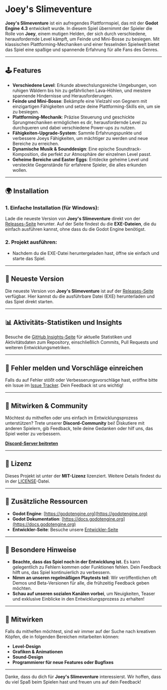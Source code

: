 # Joey's Slimeventure

**Joey's Slimeventure** ist ein aufregendes Plattformspiel, das mit der **Godot Engine 4.3** entwickelt wurde. In diesem Spiel übernimmt der Spieler die Rolle von **Joey**, einem mutigen Helden, der sich durch verschiedene, herausfordernde Level kämpft, um Feinde und Mini-Bosse zu besiegen. Mit klassischen Plattforming-Mechaniken und einer fesselnden Spielwelt bietet das Spiel eine spaßige und spannende Erfahrung für alle Fans des Genres.

---

## 🕹️ **Features**

- **Verschiedene Level**: Erkunde abwechslungsreiche Umgebungen, von ruhigen Wäldern bis hin zu gefährlichen Lava-Höhlen, und meistere spannende Hindernisse und Herausforderungen.
- **Feinde und Mini-Bosse**: Bekämpfe eine Vielzahl von Gegnern mit einzigartigen Fähigkeiten und setze deine Plattforming-Skills ein, um sie zu besiegen.
- **Plattforming-Mechanik**: Präzise Steuerung und geschickte Sprungmechaniken ermöglichen es dir, herausfordernde Level zu durchqueren und dabei verschiedene Power-ups zu nutzen.
- **Fähigkeiten-Upgrade-System**: Sammle Erfahrungspunkte und verbessere Joeys Fähigkeiten, um mächtiger zu werden und neue Bereiche zu erreichen.
- **Dynamische Musik & Sounddesign**: Eine epische Soundtrack-Komposition, die perfekt zur Atmosphäre der einzelnen Level passt.
- **Geheime Bereiche und Easter Eggs**: Entdecke geheime Level und versteckte Gegenstände für erfahrene Spieler, die alles erkunden wollen.

---

## 🌍 **Installation**

### 1. **Einfache Installation** (für Windows):

Lade die neueste Version von **Joey's Slimeventure** direkt von der [Releases-Seite](https://github.com/JoshuaPondStudios/JoeysSlimeventure/releases/latest) herunter. Auf der Seite findest du die **EXE-Dateien**, die du einfach ausführen kannst, ohne dass du die Godot Engine benötigst.

### 2. **Projekt ausführen:**

- Nachdem du die EXE-Datei heruntergeladen hast, öffne sie einfach und starte das Spiel.

---

## 🚀 **Neueste Version**

Die neueste Version von **Joey's Slimeventure** ist auf der [Releases-Seite](https://github.com/JoshuaPondStudios/JoeysSlimeventure/releases/latest) verfügbar. Hier kannst du die ausführbare Datei (EXE) herunterladen und das Spiel direkt starten.

---

## 📊 **Aktivitäts-Statistiken und Insights**

Besuche die [GitHub Insights-Seite](https://github.com/JoshuaPondStudios/JoeysSlimeventure/graphs) für aktuelle Statistiken und Aktivitätsdaten zum Repository, einschließlich Commits, Pull Requests und weiteren Entwicklungsmetriken.

---

## 🐞 **Fehler melden und Vorschläge einreichen**

Falls du auf Fehler stößt oder Verbesserungsvorschläge hast, eröffne bitte ein Issue im [Issue Tracker](https://github.com/JoshuaPondStudios/JoeysSlimeventure/issues). Dein Feedback ist uns wichtig!

---

## 💬 **Mitwirken & Community**

Möchtest du mithelfen oder uns einfach im Entwicklungsprozess unterstützen? Trete unserer **Discord-Community** bei! Diskutiere mit anderen Spielern, gib Feedback, teile deine Gedanken oder hilf uns, das Spiel weiter zu verbessern.

[**Discord-Server beitreten**](https://discord.gg/yCkdZRcmn4)

---

## 📝 **Lizenz**

Dieses Projekt ist unter der **MIT-Lizenz** lizenziert. Weitere Details findest du in der [LICENSE](LICENSE)-Datei.

---

## 🧰 **Zusätzliche Ressourcen**

- **Godot Engine**: [https://godotengine.org](https://godotengine.org)
- **Godot Dokumentation**: [https://docs.godotengine.org](https://docs.godotengine.org)
- **Entwickler-Seite**: Besuche unsere [Entwickler-Seite](https://pondsec.com)

---

## 📌 **Besondere Hinweise**

- **Beachte, dass das Spiel noch in der Entwicklung ist.** Es kann gelegentlich zu Fehlern kommen oder Funktionen fehlen. Dein Feedback hilft uns, das Spiel kontinuierlich zu verbessern.
- **Nimm an unseren regelmäßigen Playtests teil**: Wir veröffentlichen oft Demos und Beta-Versionen für alle, die frühzeitig Feedback geben möchten.
- **Schau auf unseren sozialen Kanälen vorbei**, um Neuigkeiten, Teaser und exklusive Einblicke in den Entwicklungsprozess zu erhalten!

---

## 🤝 **Mitwirken**

Falls du mithelfen möchtest, sind wir immer auf der Suche nach kreativen Köpfen, die in folgenden Bereichen mitarbeiten können:

- **Level-Design**
- **Grafiken & Animationen**
- **Sound-Design**
- **Programmierer für neue Features oder Bugfixes**

---

Danke, dass du dich für **Joey's Slimeventure** interessierst. Wir hoffen, dass du viel Spaß beim Spielen hast und freuen uns auf dein Feedback!
